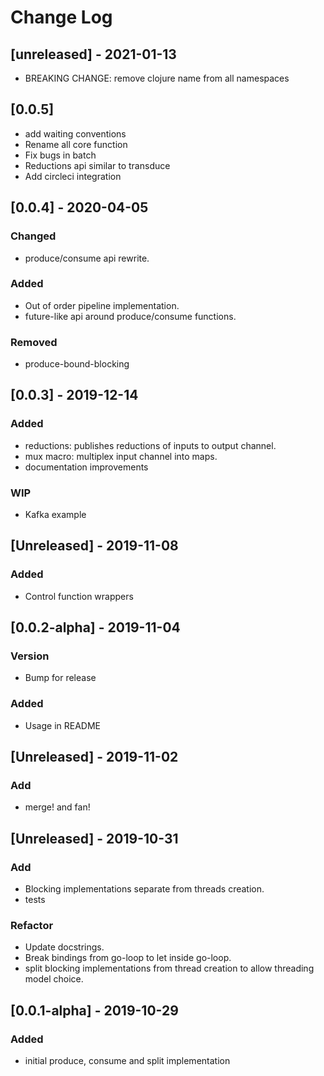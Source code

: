 # Change Log

## [unreleased] - 2021-01-13

- BREAKING CHANGE: remove clojure name from all namespaces

## [0.0.5]

- add waiting conventions
- Rename all core function
- Fix bugs in batch
- Reductions api similar to transduce
- Add circleci integration

## [0.0.4] - 2020-04-05

### Changed

- produce/consume api rewrite.

### Added
- Out of order pipeline implementation.
- future-like api around produce/consume functions.

### Removed
- produce-bound-blocking

## [0.0.3] - 2019-12-14
### Added
- reductions: publishes reductions of inputs to output channel.
- mux macro: multiplex input channel into maps.
- documentation improvements

### WIP
- Kafka example

## [Unreleased] - 2019-11-08
### Added
- Control function wrappers

## [0.0.2-alpha] - 2019-11-04
### Version
- Bump for release

### Added
- Usage in README

## [Unreleased] - 2019-11-02
### Add
- merge! and fan!

## [Unreleased] - 2019-10-31
### Add
- Blocking implementations separate from threads creation.
- tests

### Refactor
- Update docstrings.
- Break bindings from go-loop to let inside go-loop.
- split blocking implementations from thread creation to allow threading model choice.

## [0.0.1-alpha] - 2019-10-29
### Added
- initial produce, consume and split implementation
